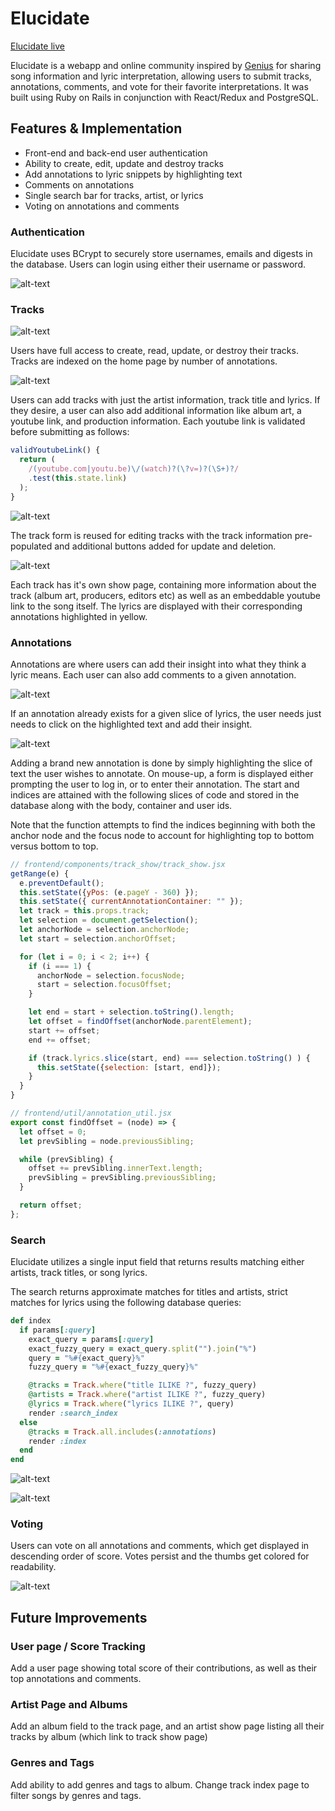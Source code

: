 # Elucidate

[Elucidate live](https://elucidate-me.herokuapp.com/#/ "Elucidate")

Elucidate is a webapp and online community inspired by [Genius](genius.com) for sharing song information and lyric interpretation, allowing users to submit tracks, annotations, comments, and vote for their favorite interpretations.  It was built using Ruby on Rails in conjunction with React/Redux and PostgreSQL.

## Features & Implementation

* Front-end and back-end user authentication
* Ability to create, edit, update and destroy tracks
* Add annotations to lyric snippets by highlighting text
* Comments on annotations
* Single search bar for tracks, artist, or lyrics
* Voting on annotations and comments

### Authentication

Elucidate uses BCrypt to securely store usernames, emails and digests in the database.  Users can login using either their username or password.

![alt-text](https://s3-us-west-1.amazonaws.com/elucidate-dev/production-readme-pics/auth.gif "Auth Forms")


### Tracks

![alt-text](https://s3-us-west-1.amazonaws.com/elucidate-dev/production-readme-pics/Track+Index.png "Track Index")

Users have full access to create, read, update, or destroy their tracks.  Tracks are indexed on the home page by number of annotations.

![alt-text](https://s3-us-west-1.amazonaws.com/elucidate-dev/production-readme-pics/Add+Track+Form.png "Add Track")

Users can add tracks with just the artist information, track title and lyrics.  If they desire, a user can also add additional information like album art, a youtube link, and production information. Each youtube link is validated before submitting as follows:

``` javascript
validYoutubeLink() {
  return (
    /(youtube.com|youtu.be)\/(watch)?(\?v=)?(\S+)?/
    .test(this.state.link)
  );
}
```

![alt-text](https://s3-us-west-1.amazonaws.com/elucidate-dev/production-readme-pics/Edit+Track+Form.png "Edit Track")

The track form is reused for editing tracks with the track information pre-populated and additional buttons added for update and deletion.

![alt-text](https://s3-us-west-1.amazonaws.com/elucidate-dev/production-readme-pics/Track+Show+Page.png "Track Show")

Each track has it's own show page, containing more information about the track (album art, producers, editors etc) as well as an embeddable youtube link to the song itself.  The lyrics are displayed with their corresponding annotations highlighted in yellow.


### Annotations

Annotations are where users can add their insight into what they think a lyric means.  Each user can also add comments to a given annotation.

![alt-text](https://s3-us-west-1.amazonaws.com/elucidate-dev/production-readme-pics/Annotation+show.png "Annotation Show")

If an annotation already exists for a given slice of lyrics, the user needs just needs to click on the highlighted text and add their insight.

![alt-text](https://s3-us-west-1.amazonaws.com/elucidate-dev/production-readme-pics/Adding+Annotations+Elucidate.gif "Adding annotaion")

Adding a brand new annotation is done by simply highlighting the slice of text the user wishes to annotate.  On mouse-up, a form is displayed either prompting the user to log in, or to enter their annotation.  The start and indices are attained with the following slices of code and stored in the database along with the body, container and user ids.  

Note that the function attempts to find the indices beginning with both the anchor node and the focus node to account for highlighting top to bottom versus bottom to top.  

```javascript
// frontend/components/track_show/track_show.jsx
getRange(e) {
  e.preventDefault();
  this.setState({yPos: (e.pageY - 360) });
  this.setState({ currentAnnotationContainer: "" });
  let track = this.props.track;
  let selection = document.getSelection();
  let anchorNode = selection.anchorNode;
  let start = selection.anchorOffset;

  for (let i = 0; i < 2; i++) {
    if (i === 1) {
      anchorNode = selection.focusNode;
      start = selection.focusOffset;
    }

    let end = start + selection.toString().length;
    let offset = findOffset(anchorNode.parentElement);
    start += offset;
    end += offset;

    if (track.lyrics.slice(start, end) === selection.toString() ) {
      this.setState({selection: [start, end]});
    }
  }
}
```

```javascript
// frontend/util/annotation_util.jsx
export const findOffset = (node) => {
  let offset = 0;
  let prevSibling = node.previousSibling;

  while (prevSibling) {
    offset += prevSibling.innerText.length;
    prevSibling = prevSibling.previousSibling;
  }

  return offset;
};
```

### Search

Elucidate utilizes a single input field that returns results matching either artists, track titles, or song lyrics.  

The search returns approximate matches for titles and artists, strict matches for lyrics using the following database queries:

```Ruby
def index
  if params[:query]
    exact_query = params[:query]
    exact_fuzzy_query = exact_query.split("").join("%")
    query = "%#{exact_query}%"
    fuzzy_query = "%#{exact_fuzzy_query}%"

    @tracks = Track.where("title ILIKE ?", fuzzy_query)
    @artists = Track.where("artist ILIKE ?", fuzzy_query)
    @lyrics = Track.where("lyrics ILIKE ?", query)
    render :search_index
  else
    @tracks = Track.all.includes(:annotations)
    render :index
  end
end
```

![alt-text](https://s3-us-west-1.amazonaws.com/elucidate-dev/production-readme-pics/Fuzzy+search.gif "Fuzzy Title Search")

![alt-text](https://s3-us-west-1.amazonaws.com/elucidate-dev/production-readme-pics/Lyrics+search.gif "Lyric Search")



### Voting

Users can vote on all annotations and comments, which get displayed in descending order of score.  Votes persist and the thumbs get colored for readability.  


![alt-text](https://s3-us-west-1.amazonaws.com/elucidate-dev/production-readme-pics/Voting.gif "Voting")

## Future Improvements

### User page / Score Tracking

Add a user page showing total score of their contributions, as well as their top annotations and comments.

### Artist Page and Albums

Add an album field to the track page, and an artist show page listing all their tracks by album (which link to track show page)

### Genres and Tags

Add ability to add genres and tags to album.  Change track index page to filter songs by genres and tags.  
